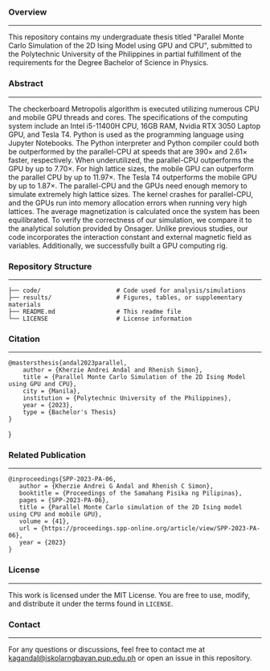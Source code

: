 ### Overview

---

This repository contains my undergraduate thesis titled "Parallel Monte Carlo Simulation of the 2D Ising Model using GPU and CPU", submitted to the Polytechnic University of the Philippines in partial fulfillment of the requirements for the Degree Bachelor of Science in Physics.

### Abstract

---

The checkerboard Metropolis algorithm is executed utilizing numerous CPU and mobile GPU threads and cores. The specifications of the computing system include an Intel i5-11400H CPU, 16GB RAM, Nvidia RTX 3050 Laptop GPU, and Tesla T4. Python is used as the programming language using Jupyter Notebooks. The Python interpreter and Python compiler could both be outperformed by the parallel-CPU at speeds that are $390\times$ and $2.61\times$ faster, respectively. When underutilized, the parallel-CPU outperforms the GPU by up to $7.70\times$. For high lattice sizes, the mobile GPU can outperform the parallel CPU by up to $11.97\times$. The Tesla T4 outperforms the mobile GPU by up to $1.87\times$. The parallel-CPU and the GPUs need enough memory to simulate extremely high lattice sizes. The kernel crashes for parallel-CPU, and the GPUs run into memory allocation errors when running very high lattices. The average magnetization is calculated once the system has been equilibrated. To verify the correctness of our simulation, we compare it to the analytical solution provided by Onsager. Unlike previous studies, our code incorporates the interaction constant and external magnetic field as variables. Additionally, we successfully built a GPU computing rig.

### Repository Structure

---

```
├── code/                     # Code used for analysis/simulations
├── results/                  # Figures, tables, or supplementary materials
├── README.md                 # This readme file
└── LICENSE                   # License information
```

### Citation

---

```
@mastersthesis{andal2023parallel,
    author = {Kherzie Andrei Andal and Rhenish Simon},
    title = {Parallel Monte Carlo Simulation of the 2D Ising Model using GPU and CPU},
    city = {Manila},
    institution = {Polytechnic University of the Philippines},
    year = {2023},
    type = {Bachelor's Thesis}
}
```

}

### Related Publication

---

```
@inproceedings{SPP-2023-PA-06,
   author = {Kherzie Andrei G Andal and Rhenish C Simon},
   booktitle = {Proceedings of the Samahang Pisika ng Pilipinas},
   pages = {SPP-2023-PA-06},
   title = {Parallel Monte Carlo simulation of the 2D Ising model using CPU and mobile GPU},
   volume = {41},
   url = {https://proceedings.spp-online.org/article/view/SPP-2023-PA-06},
   year = {2023}
}
```

### License

---

This work is licensed under the MIT License. You are free to use, modify, and distribute it under the terms found in `LICENSE`.

### Contact

---

For any questions or discussions, feel free to contact me at <a href="mailto:kagandal@iskolarngbayan.pup.edu.ph">kagandal@iskolarngbayan.pup.edu.ph</a> or open an issue in this repository.
